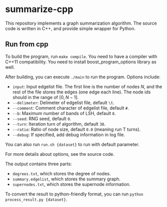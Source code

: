 # summarize-cpp

This repository implements a graph summarization algorithm. The source code is written in C++, and provide simple wrapper for Python.

## Run from cpp
To build the program, run `make compile`. You need to have a compiler with C++11 compatibility. You need to install boost_program_options library as well.

After building, you can execute `./main` to run the program. Options include:
* `input`: Input edgelist file. The first line is the number of nodes $N$, and the rest of the file stores the edges (one edge each line). The node ids should in the range of $[0, N-1]$.
* `--delimeter`: Delimeter of edgelist file, default `\t`.
* `--comment`: Comment character of edgelist file, default `#`.
* `--b`: Maximum number of bands of LSH, default `8`.
* `--seed`: RNG seed, default `0`.
* `--turn`: Iteration turn of algorithm, default `30`.
* `--ratio`: Ratio of node size, default `0.0` (meaning run T turns).
* `--debug`: If specified, add debug information in log file.

You can also run `run.sh {dataset}` to run with default parameter.

For more details about options, see the source code.

The output contains three parts:
* `degrees.txt`, which stores the degree of nodes.
* `summary.edgelist`, which stores the summary graph.
* `supernodes.txt`, which stores the supernode information.

To convert the result to python-friendly format, you can run `python process_result.py {dataset}`.
